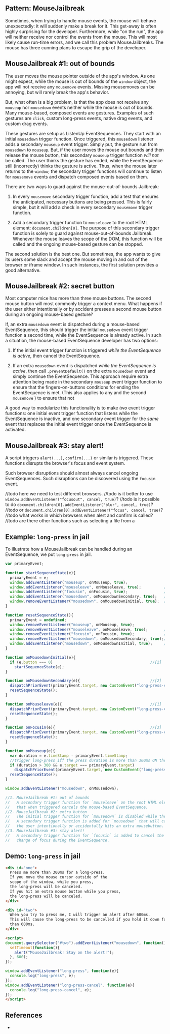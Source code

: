 ## Pattern: MouseJailbreak

Sometimes, when trying to handle mouse events, the mouse will behave unexpectedly: 
it will suddenly make a break for it. This get-away is often highly surprising for the developer.
Furthermore, while "on the run", the app will neither receive nor control the events from the mouse.
This will most likely cause run-time errors, and we call this problem MouseJailbreaks.
The mouse has three cunning plans to escape the grip of the developer.

## MouseJailbreak #1: out of bounds

The user moves the mouse pointer outside of the app's window.
As one might expect, while the mouse is out of bounds of the `window` object, 
the app will not receive any `mousemove` events. Missing mousemoves can be annoying, but 
will rarely break the app's behavior.

But, what often is a big problem, is that the app does not receive any `mouseup` nor 
`mousedown` events neither while the mouse is out of bounds. 
Many mouse-based, composed events are gestures. 
Examples of such gestures are `click`, custom long-press events, native drag events, and custom drag events.

These gestures are setup as ListenUp EventSequences.
They start with an initial `mousedown` trigger function. Once triggered, this `mousedown` listener
adds a secondary `mouseup` event trigger. Simply put, the gesture run from `mousedown` to `mouseup`. 
But, if the user moves the mouse out bounds and then release the mouse button, 
this secondary `mouseup` trigger function *will not* be called. 
The user thinks the gesture has ended, while the EventSequence still (incorrectly) thinks the gesture 
is active. Thus, when the mouse later returns to the `window`, 
the secondary trigger functions will continue to listen for `mousemove` events and dispatch composed 
events based on them.

There are two ways to guard against the mouse-out-of-bounds Jailbreak: 

1. In every `mousemove` secondary trigger function, add a test that ensures the anticipated, 
   necessary buttons are being pressed. This is fairly simple, but it will add a check in every
   secondary `mousemove` trigger function.
   
2. Add a secondary trigger function to `mouseleave` to the root HTML element: `document.children[0]`.
   The purpose of this secondary trigger function is solely to guard against mouse-out-of-bounds 
   Jailbreak. Whenever the mouse leaves the scope of the DOM,
   this function will be called and the ongoing mouse-based gesture can be stopped.
   
The second solution is the best one. But sometimes, the app wants to give its users some slack 
and accept the mouse moving in and out of the browser or iframe window. In such instances, 
the first solution provides a good alternative.

## MouseJailbreak #2: secret button

Most computer mice has more than three mouse buttons. The second mouse button will most commonly 
trigger a context menu. What happens if the user either intentionally or by accident presses 
a second mouse button during an ongoing mouse-based gesture?

If, an extra `mousedown` event is dispatched during a mouse-based EventSequence, 
this should trigger the initial `mousedown` event trigger function a second time, 
while the EventSequence is already active. In such a situation, 
the mouse-based EventSequence developer has two options:

1. If the initial event trigger function is triggered *while the EventSequence is active*, 
   then cancel the EventSequence.

2. If an extra `mousedown` event is dispatched *while the EventSequence is active*,
   then call `.preventDefault()` on the extra `mousedown` event and simply continue the EventSequence.
   This approach require extra attention being made in the secondary `mouseup` event trigger function
   to ensure that the fingers-on-buttons conditions for ending the EventSequence is met.
   (This also applies to any and the second `mousemove` ) to ensure that not 

A good way to modularize this functionality is to make *two* event trigger functions:
one initial event trigger function that listens while the EventSequence is inactive, and 
one secondary event trigger for the *same* event that replaces the initial event trigger once the
EventSequence is activated.

## MouseJailbreak #3: stay alert!

A script triggers `alert(...)`, `confirm(...)` or similar is triggered. 
These functions disrupts the browser's focus and event system.

Such browser disruptions should almost always cancel ongoing EventSequences.
Such disruptions can be discovered using the `focusin` event.

//todo here we need to test different browsers.
//todo is it better to use `window.addEventListener("focusout", cancel, true)`?
//todo is it possible to do `document.children[0].addEventListener("blur", cancel, true)`?
//todo or `document.children[0].addEventListener("focus", cancel, true)`?
//todo what works in which browsers when alert and confirm is called?
//todo are there other functions such as selecting a file from a 

## Example: `long-press` in jail

To illustrate how a MouseJailbreak can be handled during an EventSequence, we put `long-press` in jail.

```javascript
var primaryEvent;                                               

function startSequenceState(e){                                 
  primaryEvent = e;                                     
  window.addEventListener("mouseup", onMouseup, true);             
  window.addEventListener("mouseleave", onMouseleave, true);          //[1]
  window.addEventListener("focusin", onFocusin, true);                //[3]
  window.addEventListener("mousedown", onMousedownSecondary, true);   //[2]
  window.removeEventListener("mousedown", onMousedownInitial, true);  //[2]
}

function resetSequenceState(){
  primaryEvent = undefined;                                     
  window.removeEventListener("mouseup", onMouseup, true);             
  window.removeEventListener("mouseleave", onMouseleave, true);       //[1] 
  window.removeEventListener("focusin", onFocusin, true);             //[3]
  window.removeEventListener("mousedown", onMousedownSecondary, true);//[2]
  window.addEventListener("mousedown", onMousedownInitial, true);     //[2]
}

function onMousedownInitial(e){                                        
  if (e.button === 0)                                           //[2]
    startSequenceState(e);                                             
}

function onMousedownSecondary(e){                               //[2]         
  dispatchPriorEvent(primaryEvent.target, new CustomEvent("long-press-cancel", {bubbles: true, composed: true, detail: duration}), e);
  resetSequenceState();                                       
}

function onMouseleave(e){                                       //[1]
  dispatchPriorEvent(primaryEvent.target, new CustomEvent("long-press-cancel", {bubbles: true, composed: true, detail: duration}), e);
  resetSequenceState();                                         
}

function onFocusin(e){                                          //[3]
  dispatchPriorEvent(primaryEvent.target, new CustomEvent("long-press-cancel", {bubbles: true, composed: true, detail: duration}), e);
  resetSequenceState();                                         
}

function onMouseup(e){                                          
  var duration = e.timeStamp - primaryEvent.timeStamp;
  //trigger long-press iff the press duration is more than 300ms ON the exact same mouse event target.
  if (duration > 300 && e.target === primaryEvent.target)       
    dispatchPriorEvent(primaryEvent.target, new CustomEvent("long-press", {bubbles: true, composed: true, detail: duration}), e);
  resetSequenceState();                                         
}

window.addEventListener("mousedown", onMousedown);              

//1. MouseJailbreak #1: out of bounds
//   A secondary trigger function for `mouseleave` on the root HTML element `document.children[0]`
//   that when triggered cancels the mouse-based EventSequence.
//2. MouseJailbreak #2: extra button
//   The initial trigger function for `mousedown` is disabled while the EventSequence is active.
//   A secondary trigger function is added for `mousedown` that will cancel the EventSequence if
//   the user intentionally or accidentally hits an extra mousebutton.
//3. MouseJailbreak #3: stay alert!
//   A secondary trigger function for `focusin` is added to cancel the EventSequence if there is any
//   change of focus during the EventSequence.
```

## Demo: `long-press` in jail
```html
<div id="one">
  Press me more than 300ms for a long-press.
  If you move the mouse cursor outside of the 
  scope of the window, while you press, 
  the long-press will be canceled.
  If you hit an extra mouse button while you press,
  the long-press will be canceled.
</div>

<div id="two">
  When you try to press me, I will trigger an alert after 600ms.
  This will cause the long-press to be cancelled if you hold it down for more
  than 600ms.
</div>

<script>
document.querySelector("#two").addEventListener("mousedown", function(){
  setTimeout(function(){
    alert("MouseJailbreak! Stay on the alert!");
  }, 600);
});

window.addEventListener("long-press", function(e){
  console.log("long-press", e);
});
window.addEventListener("long-press-cancel", function(e){
  console.log("long-press-cancel", e);
});
</script>
```

## References

 * 